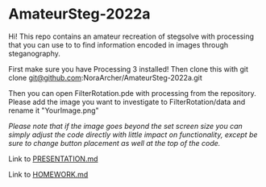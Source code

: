 # AmateurSteg-2022a
Hi! This repo contains an amateur recreation of stegsolve with processing that you can use to
to find information encoded in images through steganography.

First make sure you have Processing 3 installed!
Then clone this with git clone git@github.com:NoraArcher/AmateurSteg-2022a.git

Then you can open FilterRotation.pde with processing from the repository.
Please add the image you want to investigate to FilterRotation/data and rename it "YourImage.png"

*Please note that if the image goes beyond the set screen size you can simply adjust the code directly with little impact on functionality, except be sure to change button placement as well at the top of the code.*

Link to [PRESENTATION.md](https://github.com/NoraArcher/AmateurSteg-2022a/blob/c424e0e795687ddd2c9d36eaba14323c02063ef3/PRESENTATION.md)

Link to [HOMEWORK.md](https://github.com/NoraArcher/AmateurSteg-2022a/blob/c424e0e795687ddd2c9d36eaba14323c02063ef3/HOMEWORK.md)
